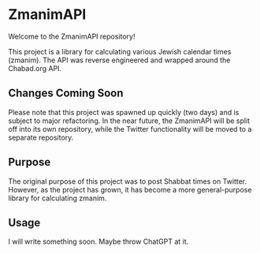 # ZmanimAPI

Welcome to the ZmanimAPI repository!

This project is a library for calculating various Jewish calendar times (zmanim). The API was reverse engineered and wrapped around the Chabad.org API.

## Changes Coming Soon

Please note that this project was spawned up quickly (two days) and is subject to major refactoring. In the near future, the ZmanimAPI will be split off into its own repository, while the Twitter functionality will be moved to a separate repository.

## Purpose

The original purpose of this project was to post Shabbat times on Twitter. However, as the project has grown, it has become a more general-purpose library for calculating zmanim.

## Usage

I will write something soon. Maybe throw ChatGPT at it. 